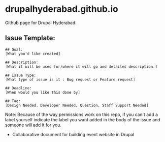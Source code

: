 # drupalhyderabad.github.io
Github page for Drupal Hyderabad.

## Issue Template:

```
## Goal:
[What you'd like created]

## Description:
[What it will be used for/where it will go and detailed description.]

## Issue Type:
[What type of issue is it : Bug request or Feature request]

## Deadline:
[When would you like this done by]

## Tag:
[Design Needed, Developer Needed, Question, Staff Support Needed]
```

Note: Because of the way permissions work on this repo, if you can't add a label yourself indicate the label you want added in the body of the issue and someone will add it for you.


* Collaborative document for building event website in Drupal 
